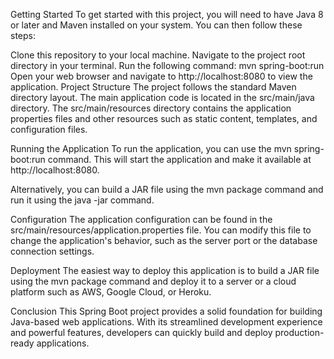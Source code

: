 Getting Started
To get started with this project, you will need to have Java 8 or later and Maven installed on your system. You can then follow these steps:

Clone this repository to your local machine.
Navigate to the project root directory in your terminal.
Run the following command: mvn spring-boot:run
Open your web browser and navigate to http://localhost:8080 to view the application.
Project Structure
The project follows the standard Maven directory layout. The main application code is located in the src/main/java directory. The src/main/resources directory contains the application properties files and other resources such as static content, templates, and configuration files.

Running the Application
To run the application, you can use the mvn spring-boot:run command. This will start the application and make it available at http://localhost:8080.

Alternatively, you can build a JAR file using the mvn package command and run it using the java -jar command.

Configuration
The application configuration can be found in the src/main/resources/application.properties file. You can modify this file to change the application's behavior, such as the server port or the database connection settings.

Deployment
The easiest way to deploy this application is to build a JAR file using the mvn package command and deploy it to a server or a cloud platform such as AWS, Google Cloud, or Heroku.

Conclusion
This Spring Boot project provides a solid foundation for building Java-based web applications. With its streamlined development experience and powerful features, developers can quickly build and deploy production-ready applications.
